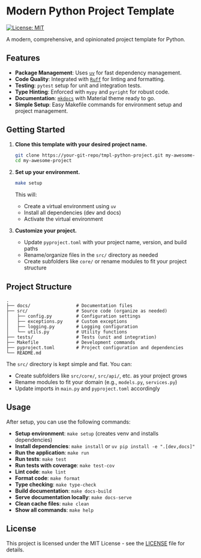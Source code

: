 # Modern Python Project Template

[![License: MIT](https://img.shields.io/badge/License-MIT-yellow.svg)](https://opensource.org/licenses/MIT)

A modern, comprehensive, and opinionated project template for Python.

## Features

-   **Package Management**: Uses [`uv`](https://github.com/astral-sh/uv) for fast dependency management.
-   **Code Quality**: Integrated with [`Ruff`](https://github.com/astral-sh/ruff) for linting and formatting.
-   **Testing**: `pytest` setup for unit and integration tests.
-   **Type Hinting**: Enforced with `mypy` and `pyright` for robust code.
-   **Documentation**: [`mkdocs`](https://www.mkdocs.org/) with Material theme ready to go.
-   **Simple Setup**: Easy Makefile commands for environment setup and project management.

## Getting Started

1.  **Clone this template with your desired project name.**

    ```bash
    git clone https://your-git-repo/tmpl-python-project.git my-awesome-project
    cd my-awesome-project
    ```

2.  **Set up your environment.**

    ```bash
    make setup
    ```

    This will:
    - Create a virtual environment using `uv`
    - Install all dependencies (dev and docs)
    - Activate the virtual environment

3.  **Customize your project.**

    - Update `pyproject.toml` with your project name, version, and build paths
    - Rename/organize files in the `src/` directory as needed
    - Create subfolders like `core/` or rename modules to fit your project structure

## Project Structure

```
.
├── docs/                 # Documentation files
├── src/                  # Source code (organize as needed)
│   ├── config.py         # Configuration settings
│   ├── exceptions.py     # Custom exceptions
│   ├── logging.py        # Logging configuration
│   └── utils.py          # Utility functions
├── tests/                # Tests (unit and integration)
├── Makefile              # Development commands
├── pyproject.toml        # Project configuration and dependencies
└── README.md
```

The `src/` directory is kept simple and flat. You can:
- Create subfolders like `src/core/`, `src/api/`, etc. as your project grows
- Rename modules to fit your domain (e.g., `models.py`, `services.py`)
- Update imports in `main.py` and `pyproject.toml` accordingly

## Usage

After setup, you can use the following commands:

-   **Setup environment**: `make setup` (creates venv and installs dependencies)
-   **Install dependencies**: `make install` or `uv pip install -e ".[dev,docs]"`
-   **Run the application**: `make run`
-   **Run tests**: `make test`
-   **Run tests with coverage**: `make test-cov`
-   **Lint code**: `make lint`
-   **Format code**: `make format`
-   **Type checking**: `make type-check`
-   **Build documentation**: `make docs-build`
-   **Serve documentation locally**: `make docs-serve`
-   **Clean cache files**: `make clean`
-   **Show all commands**: `make help`

## License

This project is licensed under the MIT License - see the [LICENSE](LICENSE) file for details.
